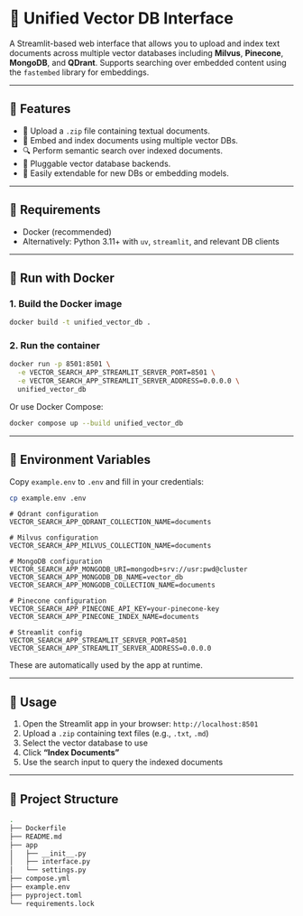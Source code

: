 # 🧠 Unified Vector DB Interface

A Streamlit-based web interface that allows you to upload and index text documents across multiple vector databases including **Milvus**, **Pinecone**, **MongoDB**, and **QDrant**. Supports searching over embedded content using the `fastembed` library for embeddings.

---

## 🚀 Features

- 📂 Upload a `.zip` file containing textual documents.
- 🧠 Embed and index documents using multiple vector DBs.
- 🔍 Perform semantic search over indexed documents.
- 🔄 Pluggable vector database backends.
- 🧹 Easily extendable for new DBs or embedding models.

---

## 💠 Requirements

- Docker (recommended)
- Alternatively: Python 3.11+ with `uv`, `streamlit`, and relevant DB clients

---

## 🐳 Run with Docker

### 1. Build the Docker image

```bash
docker build -t unified_vector_db .
```

### 2. Run the container

```bash
docker run -p 8501:8501 \
  -e VECTOR_SEARCH_APP_STREAMLIT_SERVER_PORT=8501 \
  -e VECTOR_SEARCH_APP_STREAMLIT_SERVER_ADDRESS=0.0.0.0 \
  unified_vector_db
```

Or use Docker Compose:

```bash
docker compose up --build unified_vector_db
```

---

## 🧬 Environment Variables

Copy `example.env` to `.env` and fill in your credentials:

```bash
cp example.env .env
```

```env
# Qdrant configuration
VECTOR_SEARCH_APP_QDRANT_COLLECTION_NAME=documents

# Milvus configuration
VECTOR_SEARCH_APP_MILVUS_COLLECTION_NAME=documents

# MongoDB configuration
VECTOR_SEARCH_APP_MONGODB_URI=mongodb+srv://usr:pwd@cluster
VECTOR_SEARCH_APP_MONGODB_DB_NAME=vector_db
VECTOR_SEARCH_APP_MONGODB_COLLECTION_NAME=documents

# Pinecone configuration
VECTOR_SEARCH_APP_PINECONE_API_KEY=your-pinecone-key
VECTOR_SEARCH_APP_PINECONE_INDEX_NAME=documents

# Streamlit config
VECTOR_SEARCH_APP_STREAMLIT_SERVER_PORT=8501
VECTOR_SEARCH_APP_STREAMLIT_SERVER_ADDRESS=0.0.0.0
```

These are automatically used by the app at runtime.

---

## 🧪 Usage

1. Open the Streamlit app in your browser: `http://localhost:8501`
2. Upload a `.zip` containing text files (e.g., `.txt`, `.md`)
3. Select the vector database to use
4. Click **“Index Documents”**
5. Use the search input to query the indexed documents

---

## 📁 Project Structure

```bash
.
├── Dockerfile
├── README.md
├── app
│   ├── __init__.py
│   ├── interface.py
│   └── settings.py
├── compose.yml
├── example.env
├── pyproject.toml
└── requirements.lock
```
